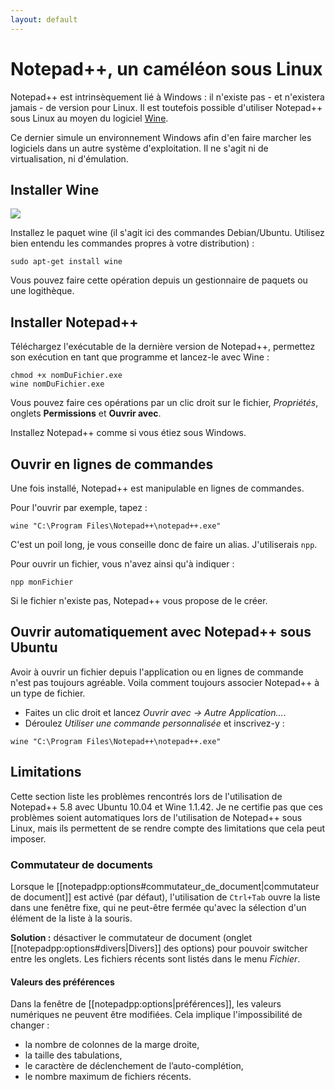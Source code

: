 ```yaml
---
layout: default
---
```

# Notepad++, un caméléon sous Linux

Notepad++ est intrinsèquement lié à Windows : il n'existe pas - et n'existera jamais - de version pour Linux. Il est toutefois possible d'utiliser Notepad++ sous Linux au moyen du logiciel [Wine](http://winehq.org).

Ce dernier simule un environnement Windows afin d'en faire marcher les logiciels dans un autre système d'exploitation. Il ne s'agit ni de virtualisation, ni d'émulation.

## Installer Wine

![](http://insomniedugeek.fr/wp-content/uploads/2010/07/winehq_logo_glass.png)

Installez le paquet wine (il s'agit ici des commandes Debian/Ubuntu.  Utilisez bien entendu les commandes propres à votre distribution) :

    sudo apt-get install wine

Vous pouvez faire cette opération depuis un gestionnaire de paquets ou une logithèque.

## Installer Notepad++

Téléchargez l'exécutable de la dernière version de Notepad++, permettez son exécution en tant que programme et lancez-le avec Wine :

```
chmod +x nomDuFichier.exe
wine nomDuFichier.exe
```

Vous pouvez faire ces opérations par un clic droit sur le fichier, *Propriétés*, onglets **Permissions** et **Ouvrir avec**.

Installez Notepad++ comme si vous étiez sous Windows.

## Ouvrir en lignes de commandes

Une fois installé, Notepad++ est manipulable en lignes de commandes.

Pour l'ouvrir par exemple, tapez :

```wine "C:\Program Files\Notepad++\notepad++.exe"```

C'est un poil long, je vous conseille donc de faire un alias. J'utiliserais `npp`.

Pour ouvrir un fichier, vous n'avez ainsi qu'à indiquer :

```npp monFichier```

Si le fichier n'existe pas, Notepad++ vous propose de le créer.

## Ouvrir automatiquement avec Notepad++ sous Ubuntu

Avoir à ouvrir un fichier depuis l'application ou en lignes de commande n'est pas toujours agréable. Voila comment toujours associer Notepad++ à un type de fichier.

- Faites un clic droit et lancez *Ouvrir avec -> Autre Application...*.
- Déroulez *Utiliser une commande personnalisée* et inscrivez-y :

```wine "C:\Program Files\Notepad++\notepad++.exe"```

## Limitations

Cette section liste les problèmes rencontrés lors de l'utilisation de Notepad++ 5.8 avec Ubuntu 10.04 et Wine 1.1.42. Je ne certifie pas que ces problèmes soient automatiques lors de l'utilisation de Notepad++ sous Linux, mais ils permettent de se rendre compte des limitations que cela peut imposer.

### Commutateur de documents

Lorsque le [[notepadpp:options#commutateur_de_document|commutateur de document]] est activé (par défaut), l'utilisation de `Ctrl+Tab` ouvre la liste dans une fenêtre fixe, qui ne peut-être fermée qu'avec la sélection d'un élément de la liste à la souris.

**Solution :** désactiver le commutateur de document (onglet [[notepadpp:options#divers|Divers]] des options) pour pouvoir switcher entre les onglets. Les fichiers récents sont listés dans le menu *Fichier*.

#### Valeurs des préférences

Dans la fenêtre de [[notepadpp:options|préférences]], les valeurs numériques ne peuvent être modifiées. Cela implique l'impossibilité de changer :

- la nombre de colonnes de la marge droite,
- la taille des tabulations,
- le caractère de déclenchement de l’auto-complétion,
- le nombre maximum de fichiers récents.
